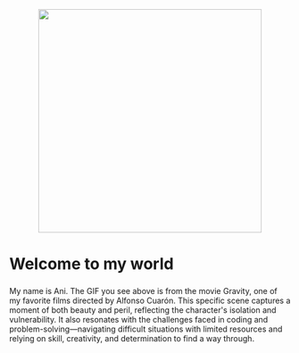 <div align="center">
  <img height="400" src="https://media0.giphy.com/media/gZp77nXJQEq4/giphy.gif"  />
</div>

###

<p align="left"></p>

###

<h1 align="left">Welcome to my world</h1>

###

<p align="left">My name is Ani. The GIF you see above is from the movie Gravity, one of my favorite films directed by Alfonso Cuarón. This specific scene captures a moment of both beauty and peril, reflecting the character's isolation and vulnerability. It also resonates with the challenges faced in coding and problem-solving—navigating difficult situations with limited resources and relying on skill, creativity, and determination to find a way through.</p>

###
